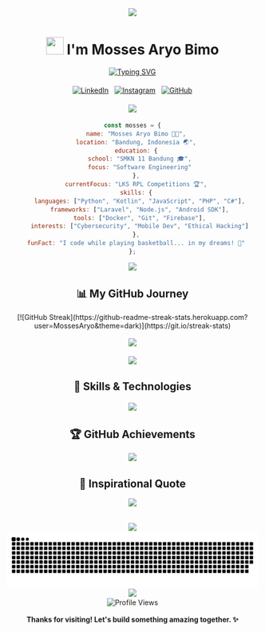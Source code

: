 <div align="center">
  <!-- Animated Header with Stars -->
  <img src="https://capsule-render.vercel.app/api?type=waving&color=0d1117&height=200&section=header&text=Welcome%20to%20My%20Universe%20🌟&fontSize=40&animation=fadeIn&fontColor=58A6FF&fontAlignY=35&desc=Software%20Engineer%20|%20Android%20Developer%20|%20Security%20Enthusiast&descAlignY=55&descSize=14" />

  <h1 align="center">
    <img src="https://raw.githubusercontent.com/MartinHeinz/MartinHeinz/master/wave.gif" width="35px" height="35px">
    I'm Mosses Aryo Bimo
  </h1>

  <!-- Animated Role Description -->
  <a href="https://git.io/typing-svg">
    <img src="https://readme-typing-svg.herokuapp.com?font=Fira+Code&size=25&duration=3000&pause=1000&color=58A6FF&center=true&vCenter=true&multiline=true&width=600&height=100&lines=Software+Engineer;Android+Developer+%F0%9F%93%B1;Cybersecurity+Enthusiast+%F0%9F%94%92" alt="Typing SVG"/>
  </a>

  <!-- Animated Social Links -->
  <div style="display: flex; justify-content: center; gap: 12px; margin: 20px 0;">
    <a href="https://www.linkedin.com/in/mosses-aryo-bimo-92b9b3322" target="_blank">
      <img alt="LinkedIn" src="https://img.shields.io/badge/LinkedIn-0077B5?style=for-the-badge&logo=linkedin&logoColor=white&labelColor=0d1117">
    </a>
    <a href="https://www.instagram.com/mz.tzx" target="_blank">
      <img alt="Instagram" src="https://img.shields.io/badge/Instagram-E4405F?style=for-the-badge&logo=instagram&logoColor=white&labelColor=0d1117">
    </a>
    <a href="https://github.com/MossesAryo" target="_blank">
      <img alt="GitHub" src="https://img.shields.io/badge/GitHub-181717?style=for-the-badge&logo=github&logoColor=white&labelColor=0d1117">
    </a>
  </div>

  <!-- Animated Code Block -->
  <img src="https://user-images.githubusercontent.com/73097560/115834477-dbab4500-a447-11eb-908a-139a6edaec5c.gif">
  
  ```javascript
  const mosses = {
    name: "Mosses Aryo Bimo 👨‍💻",
    location: "Bandung, Indonesia 🌏",
    education: {
      school: "SMKN 11 Bandung 🎓",
      focus: "Software Engineering"
    },
    currentFocus: "LKS RPL Competitions 🏆",
    skills: {
      languages: ["Python", "Kotlin", "JavaScript", "PHP", "C#"],
      frameworks: ["Laravel", "Node.js", "Android SDK"],
      tools: ["Docker", "Git", "Firebase"],
      interests: ["Cybersecurity", "Mobile Dev", "Ethical Hacking"]
    },
    funFact: "I code while playing basketball... in my dreams! 🏀"
  };
  ```
  
  <img src="https://user-images.githubusercontent.com/73097560/115834477-dbab4500-a447-11eb-908a-139a6edaec5c.gif">

  <!-- Animated Stats Section -->
  <div align="center">
    <h2>📊 My GitHub Journey</h2>
    [![GitHub Streak](https://github-readme-streak-stats.herokuapp.com?user=MossesAryo&theme=dark)](https://git.io/streak-stats)
    <br><br>
    <img src="https://github-readme-stats.vercel.app/api?username=MossesAryo&show_icons=true&theme=tokyonight&hide_border=true&bg_color=0d1117&title_color=58A6FF&icon_color=58A6FF&text_color=58A6FF" />
    <br><br>
    <img src="https://github-readme-stats.vercel.app/api/top-langs/?username=MossesAryo&layout=compact&theme=tokyonight&hide_border=true&bg_color=0d1117&title_color=58A6FF&text_color=58A6FF" />
  </div>

  <!-- Skills Showcase with Animations -->
  <h2>🚀 Skills & Technologies</h2>
  <div style="margin: 20px 0;">
    <img src="https://skillicons.dev/icons?i=kotlin,python,javascript,php,cs,nodejs,laravel,docker,firebase,androidstudio,vscode&theme=dark" />
  </div>

  <!-- Animated Trophy Collection -->
  <div align="center">
    <h2>🏆 GitHub Achievements</h2>
    <img src="https://github-profile-trophy.vercel.app/?username=MossesAryo&theme=darkhub&no-frame=true&row=1&column=6&margin-w=15&margin-h=15" />
  </div>

  <!-- Animated Quote -->
  <div align="center" style="margin: 30px 0;">
    <h2>💭 Inspirational Quote</h2>
    <img src="https://quotes-github-readme.vercel.app/api?type=horizontal&theme=tokyonight&quote=The%20only%20way%20to%20do%20great%20work%20is%20to%20love%20what%20you%20do.&author=Steve%20Jobs" />
  </div>

  <!-- Contribution Graph -->
  <img src="https://github-readme-activity-graph.vercel.app/graph?username=MossesAryo&bg_color=0d1117&color=58A6FF&line=58A6FF&point=FFFFFF&area=true&hide_border=true" />

  <!-- Snake Animation -->
  <picture>
    <source media="(prefers-color-scheme: dark)" srcset="https://raw.githubusercontent.com/platane/platane/output/github-contribution-grid-snake-dark.svg">
    <source media="(prefers-color-scheme: light)" srcset="https://raw.githubusercontent.com/platane/platane/output/github-contribution-grid-snake.svg">
    <img alt="github contribution grid snake animation" src="https://raw.githubusercontent.com/platane/platane/output/github-contribution-grid-snake.svg">
  </picture>

  <!-- Footer -->
  <img src="https://capsule-render.vercel.app/api?type=waving&color=gradient&height=100&section=footer&text=Let's%20Connect!&fontSize=24&fontColor=ffffff&animation=twinkling" />

  <div align="center">
    <img src="https://komarev.com/ghpvc/?username=MossesAryo&style=for-the-badge&color=58A6FF&labelColor=0d1117" alt="Profile Views" />
    <br><br>
    <b>Thanks for visiting! Let's build something amazing together. ✨</b>
  </div>
</div>
